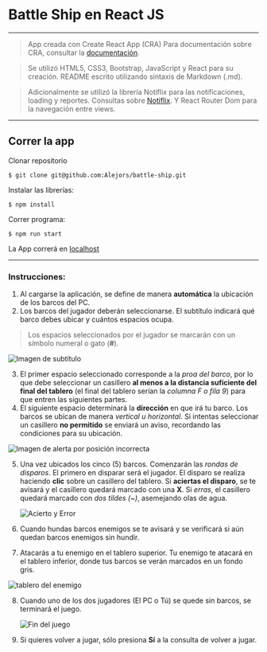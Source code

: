 # Battle Ship en React JS

---

> App creada con Create React App (CRA)
> Para documentación sobre CRA, consultar la [documentación](https://create-react-app.dev/).

> Se utilizó HTML5, CSS3, Bootstrap, JavaScript y React para su creación.
> README escrito utilizando sintaxis de Markdown (.md).

> Adicionalmente se utilizó la librería Notiflix para las notificaciones, loading y reportes.
> Consultas sobre [Notiflix](https://notiflix.github.io/documentation).
> Y React Router Dom para la navegación entre views.

---

## Correr la app

Clonar repositorio

    $ git clone git@github.com:Alejors/battle-ship.git

Instalar las librerías:

    $ npm install

Correr programa:

    $ npm run start

La App correrá en [localhost](http://localhost:3000/)

---

### Instrucciones:

1. Al cargarse la aplicación, se define de manera **automática** la ubicación de los barcos del PC.
2. Los barcos del jugador deberán seleccionarse. El subtítulo indicará qué barco debes ubicar y
cuántos espacios ocupa.

>Los espacios seleccionados por el jugador se marcarán con un símbolo numeral o gato (**#**).

![Imagen de subtítulo](https://res.cloudinary.com/alejors/image/upload/v1662148847/proyect-avatars/battleship-readme/Captura_de_pantalla_de_2022-09-02_15-56-19_zko2u2.png)

3. El primer espacio seleccionado corresponde a la *proa del barco*, por lo que debe seleccionar un casillero **al menos a la distancia suficiente del final del tablero** (el final del tablero serían la *columna F o fila 9*) para que entren las siguientes partes. 
4. El siguiente espacio determinará la **dirección** en que irá tu barco. Los barcos se ubican de manera *vertical u horizontal*. Si intentas seleccionar un casillero **no permitido** se enviará un aviso, recordando las condiciones para su ubicación.

![Imagen de alerta por posición incorrecta](https://res.cloudinary.com/alejors/image/upload/v1662148847/proyect-avatars/battleship-readme/Captura_de_pantalla_de_2022-09-02_15-56-19_zko2u2.png)

5. Una vez ubicados los cinco (5) barcos. Comenzarán las *rondas de disparos*. El primero en disparar será el jugador. El disparo se realiza haciendo **clic** sobre un casillero del tablero. Si **aciertas el disparo**, se te avisará y el casillero quedará marcado con una **X**. Si *erras*, el casillero quedará marcado con *dos tildes (~)*, asemejando olas de agua.

    ![Acierto y Error](https://res.cloudinary.com/alejors/image/upload/v1662149837/proyect-avatars/battleship-readme/Captura_de_pantalla_de_2022-09-02_16-16-43_gtaun3.png)

6. Cuando hundas barcos enemigos se te avisará y se verificará si aún quedan barcos enemigos sin hundir.

7. Atacarás a tu enemigo en el tablero superior. Tu enemigo te atacará en el tablero inferior, donde tus barcos se verán marcados en un fondo gris.

![tablero del enemigo](https://res.cloudinary.com/alejors/image/upload/v1662335082/proyect-avatars/battleship-readme/Captura_de_pantalla_de_2022-09-04_20-42-49_ydmax7.png)

8. Cuando uno de los dos jugadores (El PC o Tú) se quede sin barcos, se terminará el juego.

    ![Fin del juego](https://res.cloudinary.com/alejors/image/upload/v1662150158/proyect-avatars/battleship-readme/Captura_de_pantalla_de_2022-09-02_16-21-10_vtafrr.png)

9. Si quieres volver a jugar, sólo presiona **Sí** a la consulta de volver a jugar.